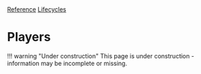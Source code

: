 <div class="ompdoc-reference-breadcrumbs">
<a href="../../../">Reference</a>
<a href="../../">Lifecycles</a>
</div>

# Players

!!! warning "Under construction"
    This page is under construction - information may be incomplete or missing.
